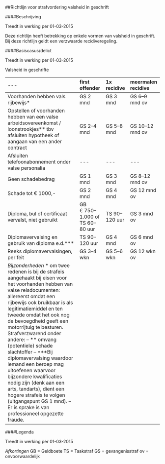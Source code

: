 <meta http-equiv='Content-Type' content='text/html; charset=utf-8' />

##Richtlijn voor strafvordering valsheid in geschrift

####Beschrijving

Treedt in werking per 01-03-2015 

Deze richtlijn heeft betrekking op enkele vormen van valsheid in geschrift. Bij deze richtlijn geldt een verzwaarde recidiveregeling.    

####Basiscasus/delict

Treedt in werking per 01-03-2015 

Valsheid in geschrifte 

|--- | first offender  | 1x recidive  | meermalen recidive  |
|:---|:---|:---|:---|
| Voorhanden hebben vals rijbewijs*  | GS 2 mnd  | GS 3 mnd  | GS 6–9 mnd ov  |
| Opstellen of voorhanden hebben van een valse arbeidsovereenkomst / loonstrookjes** tbv afsluiten hypotheek of aangaan van een ander contract  | GS 2–4 mnd  | GS 5–8 mnd  | GS 10–12 mnd ov  |
| Afsluiten telefoonabonnement onder valse personalia  | --- | --- | --- |
| Geen schadebedrag  | GS 1 mnd  | GS 3 mnd  | GS 8–12 mnd ov  |
| Schade tot € 1000,-  | GS 2 mnd  | GS 4 mnd  | GS 12 mnd ov  |
| Diploma, bul of certificaat vervalst, niet gebruikt  | GB € 750–1.000 of TS 60–80 uur  | TS 90–120 uur  | GS 3 mnd ov  |
| Diplomavervalsing en gebruik van diploma e.d.***  | TS 90–120 uur  | GS 4 mnd  | GS 6 mnd ov  |
| Reeks diplomavervalsingen, per feit  | GS 3–4 wkn  | GS 5–6 wkn  | GS 12 wkn ov  |
|  *Bijzonderheden*   * om twee redenen is bij de strafeis aangehaakt bij eisen voor het voorhanden hebben van valse reisdocumenten: allereerst omdat een rijbewijs ook bruikbaar is als legitimatiemiddel en ten tweede omdat het ook nog de bevoegdheid geeft een motorrijtuig te besturen.  Strafverzwarend onder andere:  – ** omvang (potentiele) schade slachtoffer  – ***Bij diplomavervalsing waardoor iemand een beroep mag uitoefenen waarvoor bijzondere kwalificaties nodig zijn (denk aan een arts, tandarts), dient een hogere strafeis te volgen (uitgangspunt GS 1 mnd).  – Er is sprake is van professioneel opgezette fraude.  |

####Legenda

Treedt in werking per 01-03-2015 

*Afkortingen*  GB = Geldboete TS = Taakstraf GS = gevangenisstraf ov = onvoorwaardelijk     
